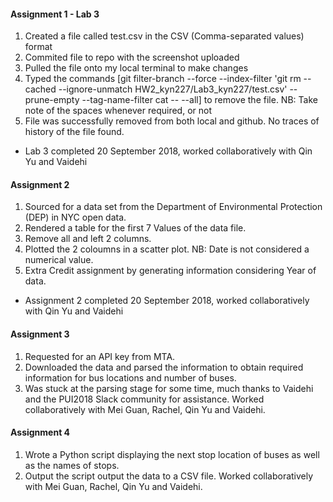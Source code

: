 #### Assignment 1 - Lab 3
1. Created a file called test.csv in the CSV (Comma-separated values) format
2. Commited file to repo with the screenshot uploaded 
3. Pulled the file onto my local terminal to make changes
4. Typed the commands [git filter-branch --force --index-filter 'git rm --cached --ignore-unmatch HW2_kyn227/Lab3_kyn227/test.csv' --prune-empty --tag-name-filter cat -- --all] to remove the file. NB: Take note of the spaces whenever required, or not
5. File was successfully removed from both local and github. No traces of history of the file found.

- Lab 3 completed 20 September 2018, worked collaboratively with Qin Yu and Vaidehi 

#### Assignment 2 
1. Sourced for a data set from the Department of Environmental Protection (DEP) in NYC open data.
2. Rendered a table for the first 7 Values of the data file.
3. Remove all and left 2 columns. 
4. Plotted the 2 coloumns in a scatter plot.
NB: Date is not considered a numerical value.
5. Extra Credit assignment by generating information considering Year of data. 
- Assignment 2 completed 20 September 2018, worked collaboratively with Qin Yu and Vaidehi 

#### Assignment 3
1. Requested for an API key from MTA.
2. Downloaded the data and parsed the information to obtain required information for bus locations and number of buses.
3. Was stuck at the parsing stage for some time, much thanks to Vaidehi and the PUI2018 Slack community for assistance. Worked collaboratively with Mei Guan, Rachel, Qin Yu and Vaidehi.


#### Assignment 4
1. Wrote a Python script displaying the next stop location of buses as well as the names of stops.
2. Output the script output the data to a CSV file.
Worked collaboratively with Mei Guan, Rachel, Qin Yu and Vaidehi.